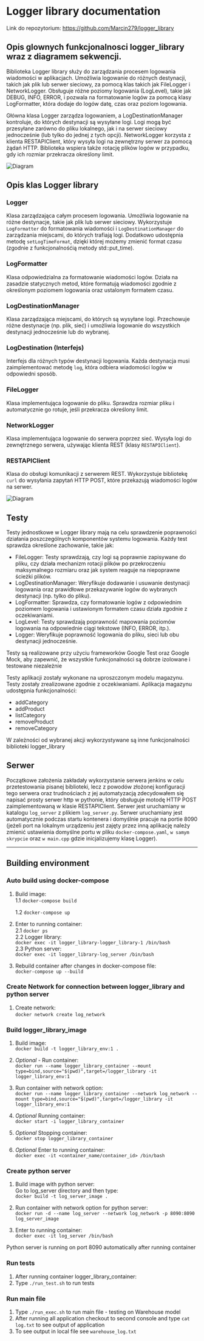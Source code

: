 # Logger library documentation

Link do repozytorium: https://github.com/Marcin279/logger_library

## Opis glownych funkcjonalnosci logger_library wraz z diagramem sekwencji.
Biblioteka Logger library służy do zarządzania procesem logowania wiadomości w aplikacjach. Umożliwia logowanie do różnych destynacji,
takich jak plik lub serwer sieciowy, za pomocą klas takich jak FileLogger i NetworkLogger. Obsługuje różne poziomy logowania (LogLevel),
takie jak DEBUG, INFO, ERROR, i pozwala na formatowanie logów za pomocą klasy LogFormatter, która dodaje do logów datę, czas oraz poziom logowania.

Główna klasa Logger zarządza logowaniem, a LogDestinationManager kontroluje, do których destynacji są wysyłane logi.
Logi mogą być przesyłane zarówno do pliku lokalnego, jak i na serwer sieciowy jednocześnie (lub tylko do jednej z tych opcji).
NetworkLogger korzysta z klienta RESTAPIClient, który wysyła logi na zewnętrzny serwer za pomocą żądań HTTP.
Biblioteka wspiera także rotację plików logów w przypadku, gdy ich rozmiar przekracza określony limit.

![Diagram](png/system_sequence_diagram.png)


## Opis klas Logger library

### Logger
Klasa zarządzająca całym procesem logowania. Umożliwia logowanie na różne destynacje, takie jak plik lub serwer sieciowy.
Wykorzystuje `LogFormatter` do formatowania wiadomości i `LogDestinationManager` do zarządzania miejscami, do których trafiają logi.
Dodatkowo udostępnia metodę `setLogTimeFormat`, dzięki której możemy zmienić format czasu (zgodnie z funkcjonalnośćią metody std::put_time). 

### LogFormatter
Klasa odpowiedzialna za formatowanie wiadomości logów. Działa na zasadzie statycznych metod, które formatują wiadomości 
zgodnie z określonym poziomem logowania oraz ustalonym formatem czasu.

### LogDestinationManager
Klasa zarządzająca miejscami, do których są wysyłane logi. Przechowuje różne destynacje (np. plik, sieć) i umożliwia logowanie
do wszystkich destynacji jednocześnie lub do wybranej.

### LogDestination (Interfejs)
Interfejs dla różnych typów destynacji logowania. Każda destynacja musi zaimplementować metodę `log`, która odbiera wiadomości logów w odpowiedni sposób.

### FileLogger
Klasa implementująca logowanie do pliku. Sprawdza rozmiar pliku i automatycznie go rotuje, jeśli przekracza określony limit.

### NetworkLogger
Klasa implementująca logowanie do serwera poprzez sieć. Wysyła logi do zewnętrznego serwera, używając klienta REST (klasy `RESTAPIClient`).

### RESTAPIClient
Klasa do obsługi komunikacji z serwerem REST. Wykorzystuje bibliotekę `curl` do wysyłania zapytań HTTP POST, które przekazują wiadomości logów na serwer.

![Diagram](png/system_class_diagram.png)

## Testy

Testy jednostkowe w Logger library mają na celu sprawdzenie poprawności działania poszczególnych komponentów systemu logowania. Każdy test sprawdza określone zachowanie, takie jak:

- FileLogger: Testy sprawdzają, czy logi są poprawnie zapisywane do pliku, czy działa mechanizm rotacji plików po przekroczeniu maksymalnego rozmiaru oraz jak system reaguje na niepoprawne ścieżki plików.
- LogDestinationManager: Weryfikuje dodawanie i usuwanie destynacji logowania oraz prawidłowe przekazywanie logów do wybranych destynacji (np. tylko do pliku).
- LogFormatter: Sprawdza, czy formatowanie logów z odpowiednim poziomem logowania i ustawionym formatem czasu działa zgodnie z oczekiwaniami.
- LogLevel: Testy sprawdzają poprawność mapowania poziomów logowania na odpowiednie ciągi tekstowe (INFO, ERROR, itp.).
- Logger: Weryfikuje poprawność logowania do pliku, sieci lub obu destynacji jednocześnie.

Testy są realizowane przy użyciu frameworków Google Test oraz Google Mock, aby zapewnić, że wszystkie funkcjonalności są dobrze izolowane i testowane niezależnie

Testy aplikacji zostały wykonane na uproszczonym modelu magazynu. Testy zostały zrealizowane zgodnie z oczekiwaniami.
Aplikacja magazynu udostępnia funkcjonalności:
- addCategory
- addProduct
- listCategory
- removeProduct
- removeCategory

W zależności od wybranej akcji wykorzystywane są inne funkcjonalności biblioteki logger_library


## Serwer
Początkowe założenia zakładały wykorzystanie serwera jenkins w celu przetestowania pisanej biblioteki, lecz z powodów
złożonej konfiguracji tego serwera oraz trudnościach z jej automatyzacją zdecydowałem się napisać prosty serwer http w
pythonie, który obsługuje motodę HTTP POST zaimplementowaną w klasie RESTAPIClient.
Serwer jest uruchamiany w katalogu `log_server` z plikiem `log_server.py`. Serwer uruchamiany jest automatycznie podczas
startu kontenera i domyślnie pracuje na portie 8090 (jeżeli port na lokalnym urządzeniu jest zajęty przez inną aplikację
należy zmienić ustawienia domyślne portu w pliku `docker-compose.yaml`, `w samym skrypcie` oraz `w main.cpp` gdzie
inicjalizujemy klasę Logger).

---

## Building environment

### Auto build using docker-compose

1. Build image: </br>
   1.1 `docker-compose build`

   1.2 `docker-compose up`

2. Enter to running container: </br>
   2.1 `docker ps`  </br>
   2.2 Logger library: </br>
   `docker exec -it logger_library-logger_library-1 /bin/bash` </br>
   2.3 Python server: </br>
   `docker exec -it logger_library-log_server /bin/bash` </br>


1. Rebuild container after changes in docker-compose file: </br>
   `docker-compose up --build`


### Create Network for connection between logger_library and python server

1. Create network: </br>
   `docker network create log_network`

### Build logger_library_image
1. Build image: </br>
   `docker build -t logger_library_env:1 .`

2. *Optional* - Run container: </br>
   `docker run --name logger_library_container --mount type=bind,source="$(pwd)",target=/logger_library -it logger_library_env:1`

3. Run container with network option: </br>
   `docker run --name logger_library_container --network log_network --mount type=bind,source="$(pwd)",target=/logger_library -it logger_library_env:1`

4. *Optional* Running container: </br>
   `docker start -i logger_library_container`

5. *Optional* Stopping container: </br>
   `docker stop logger_library_container`

6. *Optional* Enter to running container: </br>
   `docker exec -it <container_name/container_id> /bin/bash `


### Create python server
1. Build image with python server: </br>
   Go to log_server directory and then type: </br>
   `docker build -t log_server_image .`


2. Run container with network option for python server: </br>
   `docker run -d --name log_server --network log_network -p 8090:8090 log_server_image`


3. Enter to running container: </br>
   `docker exec -it log_server /bin/bash `

Python server is running on port 8090 automatically after running container

### Run tests
1. After running container logger_library_container: </br>
2. Type `./run_test.sh` to run tests

### Run main file
1. Type `./run_exec.sh` to run main file - testing on Warehouse model
2. After running all application checkout to second console and type `cat log.txt` to see output of application
3. To see output in local file see `warehouse_log.txt`